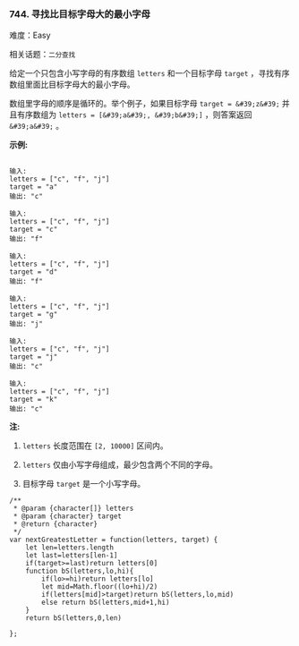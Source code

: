 ### 744. 寻找比目标字母大的最小字母

难度：Easy

相关话题：`二分查找`

给定一个只包含小写字母的有序数组 `letters` 和一个目标字母 `target` ，寻找有序数组里面比目标字母大的最小字母。



数组里字母的顺序是循环的。举个例子，如果目标字母 `target = &#39;z&#39;`  并且有序数组为 `letters = [&#39;a&#39;, &#39;b&#39;]` ，则答案返回 `&#39;a&#39;` 。



**示例:** 



```

输入:
letters = ["c", "f", "j"]
target = "a"
输出: "c"

输入:
letters = ["c", "f", "j"]
target = "c"
输出: "f"

输入:
letters = ["c", "f", "j"]
target = "d"
输出: "f"

输入:
letters = ["c", "f", "j"]
target = "g"
输出: "j"

输入:
letters = ["c", "f", "j"]
target = "j"
输出: "c"

输入:
letters = ["c", "f", "j"]
target = "k"
输出: "c"
```


**注:** 




1.  `letters` 长度范围在 `[2, 10000]` 区间内。

2.  `letters`  仅由小写字母组成，最少包含两个不同的字母。

3. 目标字母 `target`  是一个小写字母。




```
/**
 * @param {character[]} letters
 * @param {character} target
 * @return {character}
 */
var nextGreatestLetter = function(letters, target) {
    let len=letters.length
    let last=letters[len-1]
    if(target>=last)return letters[0]
    function bS(letters,lo,hi){
        if(lo>=hi)return letters[lo]
        let mid=Math.floor((lo+hi)/2)
        if(letters[mid]>target)return bS(letters,lo,mid)
        else return bS(letters,mid+1,hi)
    }
    return bS(letters,0,len)
    
};
```

